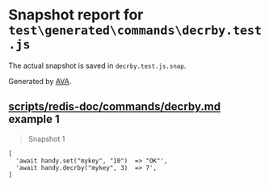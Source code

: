 # Snapshot report for `test\generated\commands\decrby.test.js`

The actual snapshot is saved in `decrby.test.js.snap`.

Generated by [AVA](https://ava.li).

## [scripts/redis-doc/commands/decrby.md](../../../../scripts/redis-doc/commands/decrby.md) example 1

> Snapshot 1

    [
      'await handy.set("mykey", "10")  => "OK"',
      'await handy.decrby("mykey", 3)  => 7',
    ]
